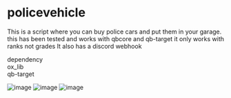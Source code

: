 # policevehicle
This is a script where you can buy police cars and put them in your garage.
this has been tested and works with qbcore and qb-target 
it only works with ranks not grades
It also has a discord webhook



  dependency  
  ox_lib  
  qb-target


![image](https://github.com/user-attachments/assets/ad4c4cfc-6c68-4f59-bf2f-e824c438c8c0)
![image](https://github.com/user-attachments/assets/863d138f-c894-42e8-8f05-2cf3e06f04b6)
![image](https://github.com/user-attachments/assets/2e22f2e5-f53f-4004-a04e-4426c9a37df8)

